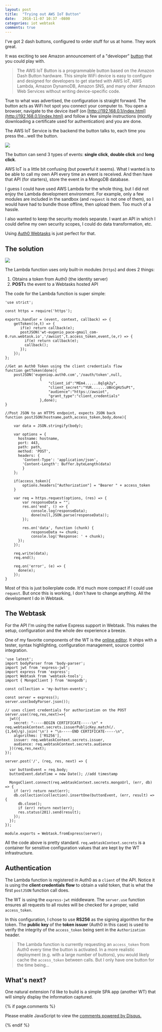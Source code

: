```yaml
---
layout: post
title:  "Trying out AWS IoT Button"
date:   2016-11-07 10:37 -0800
categories: iot webtask 
comments: true
---
```


I've got 2 dash buttons, configured to order stuff for us at home. They work great.

It was exciting to see Amazon announcement of a "developer" [button](https://aws.amazon.com/iot/button/) that you could play with.

> The AWS IoT Button is a programmable button based on the Amazon Dash Button hardware. This simple WiFi device is easy to configure and designed for developers to get started with AWS IoT, AWS Lambda, Amazon DynamoDB, Amazon SNS, and many other Amazon Web Services without writing device-specific code.

True to what was advertised, the configuration is straight forward. The button acts as WiFi hot spot you connect your computer to. You open a browser, navigate to the device itself (on [http://192.168.0.1/index.html](http://192.168.0.1/index.html) and follow a few simple instructions (mostly downloading a certificate used for authentication) and you are done.

The AWS IoT Service is the backend the button talks to, each time you press the...well the button.

![](https://docs.google.com/drawings/d/1tDuUvOUFhSG2Jp5O1IV0UZk2DIctT6sIqHP69vOV670/pub?w=312&h=140)

The button can send 3 types of events: __single click__, __double click__ and __long click__.

AWS IoT is a little bit confusing (but powerful it seems). What I wanted is to be able to call my own API every time an event is received. And then have that API (for starters), store the event in a MongoDB database.

I guess I could have used AWS Lambda for the whole thing, but I did not enjoy the Lambda development environment. For example, only a few modules are included in the sandbox (and `request` is not one of them), so I would have had to bundle those offline, then upload them. Too much of a hassle. 

I also wanted to keep the security models separate. I want an API in which I could define my own security scopes, I could do data transformation, etc.

Using [Auth0 Webtasks](https://webtask.io) is just perfect for that.

## The solution

![](https://docs.google.com/drawings/d/1-vuuuo3oss2cwlAVxhchY_sfqLgoQBhS7y48CYqxxC8/pub?w=1196&h=490)

The Lambda function uses only built-in modules (`https`) and does 2 things:

1. Obtains a token from Auth0 (the identity server)
2. **POST**s the event to a Webtasks hosted API

The code for the Lambda function is super simple:

```
'use strict';

const https = require('https');

exports.handler = (event, context, callback) => {
    getToken((e,t) => {
       if(e) return callback(e); 
       postJSON('wt-eugenio_pace-gmail_com-0.run.webtask.io','/awsiot',t.access_token,event,(e,r) => {
         if(e) return callback(e);
         callback();
       });
    });
};

//Get an Auth0 Token using the client credentials flow
function getToken(done){
    postJSON('eugeniop.auth0.com','/oauth/token',null,
                {   
                    "client_id":"MEm4......8qlgk2y",
                    "client_secret":"YUR.......UBnCgHz5uPt",
                    "audience":"https://awsiot",
                    "grant_type":"client_credentials"
                },done);
}

//Post JSON to an HTTPS endpoint, expects JSON back
function postJSON(hostname,path,access_token,body,done){
    
    var data = JSON.stringify(body);
    
    var options = {
      hostname: hostname,
      port: 443,
      path: path,
      method: 'POST',
      headers: {
        'Content-Type': 'application/json',
        'Content-Length': Buffer.byteLength(data)
        }
    };

    if(access_token){
        options.headers["Authorization"] = "Bearer " + access_token
    }

    var req = https.request(options, (res) => {
        var responseData = "";
        res.on('end', () => { 
            console.log(responseData);
            done(null,JSON.parse(responseData)); 
        });
        
        res.on('data', function (chunk) {
            responseData += chunk;
            console.log('Response: ' + chunk);
      });
    });

    req.write(data);
    req.end();

    req.on('error', (e) => {
      done(e);
    });
}
```

Most of this is just boilerplate code. It'd much more compact if I could use `request`. But once this is working, I don't have to change anything. All the development I do in Webtask.

## The Webtask

For the API I'm using the native Express support in Webtask. This makes the setup, configuration and the whole dev experience a breeze.

One of my favorite components of the WT is the [online editor](https://webtask.io/make). It ships with a tester, syntax highlighting, configuration management, source control integration. 

```
'use latest';
import bodyParser from 'body-parser';
import jwt from 'express-jwt';
import express from 'express';
import Webtask from 'webtask-tools';
import { MongoClient } from 'mongodb';

const collection = 'my-button-events';

const server = express();
server.use(bodyParser.json());

// uses client credentials for authorization on the POST
server.use((req,res,next)=>{
  jwt({
    secret: "-----BEGIN CERTIFICATE-----\n" + req.webtaskContext.secrets.issuerPublicKey.match(/.{1,64}/g).join('\n') + "\n-----END CERTIFICATE-----\n",
    algorithms: ['RS256'],
    issuer: req.webtaskContext.secrets.issuer,
    audience: req.webtaskContext.secrets.audience
  })(req,res,next);
});

server.post('/', (req, res, next) => {
  
  var buttonEvent = req.body;
  buttonEvent.dateTime = new Date(); //add timestamp
  
  MongoClient.connect(req.webtaskContext.secrets.mongoUrl, (err, db) => {
    if (err) return next(err);
    db.collection(collection).insertOne(buttonEvent, (err, result) => {
      db.close();
      if (err) return next(err);
      res.status(201).send(result);
    });
  });
});

module.exports = Webtask.fromExpress(server);

```

All the code above is pretty standard. `req.webtaskContext.secrets` is a container for sensitive configuration values that are kept by the WT infrastructure. 

## Authentication 

The Lambda function is registered in Auth0 as a `client` of the API. Notice it is using the **client credentials flow** to obtain a valid token, that is what the first `postJSON` function call does.

The WT is using the `express-jwt` middleware. The `server.use` function ensures all requests to all routes will be checked for a proper, valid `access_token`. 

In this configuration, I chose to use **RS256** as the signing algorithm for the token. The **public key** of the **token issuer** (Auth0 in this case) is used to verify the integrity of the `access_token` being sent in the `Authorization` header.

> The Lambda function is currently requesting an `access_token` from Auth0 every time the button is activated. In a more realistic deployment (e.g. with a large number of buttons), you would likely cache the `access_token` between calls. But I only have one button for the time being...

## What's next?

One natural extension I'd like to build is a simple SPA app (another WT) that will simply display the information captured.

{% if page.comments %}

<div id="disqus_thread"></div>
<script>

var disqus_config = function () {
this.page.url = window.location.href;
this.page.identifier = '{{page.title|slugify}}';
};

(function() { // DON'T EDIT BELOW THIS LINE
var d = document, s = d.createElement('script');
s.src = '//eugeniop-technical-blog.disqus.com/embed.js';
s.setAttribute('data-timestamp', +new Date());
(d.head || d.body).appendChild(s);
})();
</script>
<noscript>Please enable JavaScript to view the <a href="https://disqus.com/?ref_noscript">comments powered by Disqus.</a></noscript>

{% endif %}